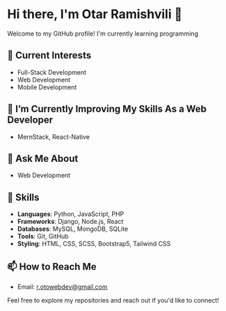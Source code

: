 # Hi there, I'm Otar Ramishvili 👋

Welcome to my GitHub profile! I'm currently learning programming

## 🔭 Current Interests

- Full-Stack Development
- Web Development
- Mobile Development

## 🌱 I’m Currently Improving My Skills As a Web Developer

- MernStack, React-Native

## 💬 Ask Me About

- Web Development

## 🚀 Skills
- **Languages**: Python, JavaScript, PHP
- **Frameworks**: Django, Node.js, React
- **Databases**: MySQL, MongoDB, SQLite
- **Tools**: Git, GitHub
- **Styling**: HTML, CSS, SCSS, Bootstrap5, Tailwind CSS

## 📫 How to Reach Me

- Email: [r.otowebdev@gmail.com](mailto:r.otowebdev@gmail.com)

Feel free to explore my repositories and reach out if you'd like to connect!
